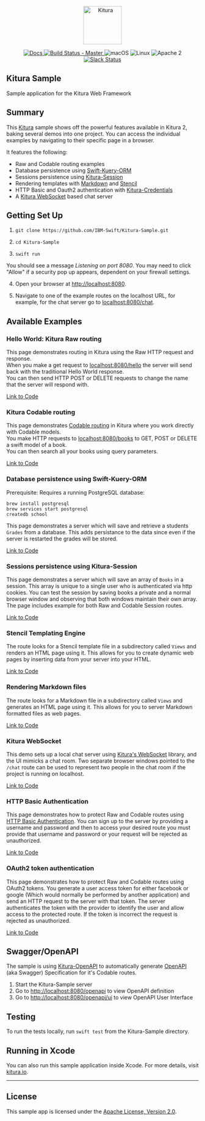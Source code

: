 <p align="center">
    <a href="http://kitura.io/">
        <img src="https://raw.githubusercontent.com/IBM-Swift/Kitura/master/Sources/Kitura/resources/kitura-bird.svg?sanitize=true" height="100" alt="Kitura">
    </a>
</p>

<p align="center">
    <a href="http://www.kitura.io/">
    <img src="https://img.shields.io/badge/docs-kitura.io-1FBCE4.svg" alt="Docs">
    </a>
    <a href="https://travis-ci.org/IBM-Swift/Kitura-Sample">
    <img src="https://travis-ci.org/IBM-Swift/Kitura-Sample.svg?branch=master" alt="Build Status - Master">
    </a>
    <img src="https://img.shields.io/badge/os-macOS-green.svg?style=flat" alt="macOS">
    <img src="https://img.shields.io/badge/os-linux-green.svg?style=flat" alt="Linux">
    <img src="https://img.shields.io/badge/license-Apache2-blue.svg?style=flat" alt="Apache 2">
    <a href="http://swift-at-ibm-slack.mybluemix.net/">
    <img src="http://swift-at-ibm-slack.mybluemix.net/badge.svg" alt="Slack Status">
    </a>
</p>

## Kitura Sample

Sample application for the Kitura Web Framework

## Summary

This [Kitura](https://github.com/IBM-Swift/Kitura/) sample shows off the powerful features available in Kitura 2, baking several demos into one project. You can access the individual examples by navigating to their specific page in a browser.


It features the following:

* Raw and Codable routing examples
* Database persistence using [Swift-Kuery-ORM](https://github.com/IBM-Swift/Swift-Kuery-ORM)
* Sessions persistence using [Kitura-Session](https://github.com/IBM-Swift/Kitura-Session)
* Rendering templates with [Markdown](https://github.com/IBM-Swift/Kitura-Markdown) and [Stencil](https://github.com/IBM-Swift/Kitura-StencilTemplateEngine)
* HTTP Basic and Oauth2 authentication with [Kitura-Credentials](https://github.com/IBM-Swift/Kitura-Credentials)
* A [Kitura WebSocket](https://github.com/IBM-Swift/Kitura-WebSocket) based chat server

## Getting Set Up

1. `git clone https://github.com/IBM-Swift/Kitura-Sample.git`

2.  `cd Kitura-Sample`

3. `swift run`

  You should see a message _Listening on port 8080_. You may need to click "Allow" if a security pop up appears, dependent on your firewall settings.

4. Open your browser at [http://localhost:8080](http://localhost:8080).

5. Navigate to one of the example routes on the localhost URL, for example, for the chat server go to [localhost:8080/chat](localhost:8080/chat).

## Available Examples

### Hello World: Kitura Raw routing

This page demonstrates routing in Kitura using the Raw HTTP request and response.  
When you make a get request to [localhost:8080/hello](http://localhost:8080/hello) the server will send back with the traditional Hello World response.  
You can then send HTTP POST or DELETE requests to change the name that the server will respond with.

[Link to Code](https://github.com/IBM-Swift/Kitura-Sample/blob/master/Sources/Application/Routes/HelloWorldRoutes.swift)

### Kitura Codable routing

This page demonstrates [Codable routing](https://developer.ibm.com/swift/2017/10/30/codable-routing/) in Kitura where you work directly with Codable models.  
You make HTTP requests to [localhost:8080/books](http://localhost:8080/book) to GET, POST or DELETE a swift model of a book.  
You can then search all your books using query parameters.

[Link to Code](https://github.com/IBM-Swift/Kitura-Sample/blob/master/Sources/Application/Routes/CodableRoutes.swift)

### Database persistence using Swift-Kuery-ORM

Prerequisite: Requires a running PostgreSQL database:
```
brew install postgresql
brew services start postgresql
createdb school
```

This page demonstrates a server which will save and retrieve a students `Grades` from a database. This adds persistance to the data since even if the server is restarted the grades will be stored.

[Link to Code](https://github.com/IBM-Swift/Kitura-Sample/blob/master/Sources/Application/Routes/DatabaseRoutes.swift)

### Sessions persistence using Kitura-Session

This page demonstrates a server which will save an array of `Books` in a session. This array is unique to a single user who is authenticated via http cookies. You can test the session by saving books a private and a normal browser window and observing that both windows maintain their own array. The page includes example for both Raw and Codable Session routes.

[Link to Code](https://github.com/IBM-Swift/Kitura-Sample/blob/master/Sources/Application/Routes/SessionsRoutes.swift)

### Stencil Templating Engine

The route looks for a Stencil template file in a subdirectory called `Views` and renders an HTML page using it. This allows for you to create dynamic web pages by inserting data from your server into your HTML.

[Link to Code](https://github.com/IBM-Swift/Kitura-Sample/blob/master/Sources/Application/Routes/StencilRoutes.swift)

### Rendering Markdown files

The route looks for a Markdown file in a subdirectory called `Views` and generates an HTML page using it. This allows for you to server Markdown formatted files as web pages.

[Link to Code](https://github.com/IBM-Swift/Kitura-Sample/blob/master/Sources/Application/Routes/MarkdownRoutes.swift)

### Kitura WebSocket

This demo sets up a local chat server using [Kitura's WebSocket](https://github.com/IBM-Swift/Kitura-WebSocket/) library, and the UI mimicks a chat room. Two separate browser windows pointed to the `/chat` route can be used to represent two people in the chat room if the project is running on localhost.

[Link to Code](https://github.com/IBM-Swift/Kitura-Sample/blob/master/Sources/ChatService/ChatService.swift)

### HTTP Basic Authentication

This page demonstrates how to protect Raw and Codable routes using [HTTP Basic Authentication](https://developer.mozilla.org/en-US/docs/Web/HTTP/Authentication#Basic_authentication_scheme). You can sign up to the server by providing a username and password and then to access your desired route you must provide that username and password or your request will be rejected as unauthorized.

[Link to Code](https://github.com/IBM-Swift/Kitura-Sample/blob/master/Sources/Application/Routes/BasicAuthRoutes.swift)

### OAuth2 token authentication

This page demonstrates how to protect Raw and Codable routes using OAuth2 tokens. You generate a user access token for either facebook or google (Which would normally be performed by another application) and send an HTTP request to the server with that token. The server authenticates the token with the provider to identify the user and allow access to the protected route. If the token is incorrect the request is rejected as unauthorized.

[Link to Code](https://github.com/IBM-Swift/Kitura-Sample/blob/master/Sources/Application/Routes/TokenAuthRoutes.swift)

## Swagger/OpenAPI

The sample is using [Kitura-OpenAPI](https://github.com/IBM-Swift/Kitura-OpenAPI) to automatically generate [OpenAPI](https://www.openapis.org/) (aka Swagger) Specification for it's Codable routes. 

1. Start the Kitura-Sample server
2. Go to [http://localhost:8080/openapi](http://localhost:8080/openapi) to view OpenAPI definition
3. Go to [http://localhost:8080/openapi/ui](http://localhost:8080/openapi/ui) to view OpenAPI User Interface

## Testing
To run the tests locally, run `swift test` from the Kitura-Sample directory.

## Running in Xcode

You can also run this sample application inside Xcode. For more details, visit [kitura.io](http://www.kitura.io/en/starter/xcode.html).

---

## License

This sample app is licensed under the [Apache License, Version 2.0](LICENSE.txt).
